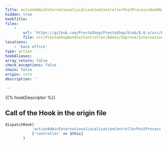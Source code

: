 ```yaml
---
Title: actionAdminInternationalLocalizationControllerPostProcess<HookName>Before
hidden: true
hookTitle: 
files:
    -
        url: 'https://github.com/PrestaShop/PrestaShop/blob/8.0.x/src/PrestaShopBundle/Controller/Admin/Improve/International/LocalizationController.php'
        file: src/PrestaShopBundle/Controller/Admin/Improve/International/LocalizationController.php
locations:
    - 'back office'
type: action
hookAliases: 
array_return: false
check_exceptions: false
chain: false
origin: core
description: ''

---
```


{{% hookDescriptor %}}

## Call of the Hook in the origin file

```php
dispatchHook(
            'actionAdminInternationalLocalizationControllerPostProcess' . $hookName . 'Before',
            ['controller' => $this]
        )
```
